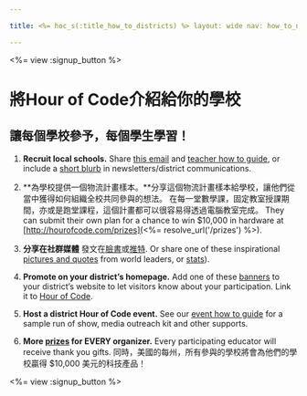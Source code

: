 ```yaml
---

title: <%= hoc_s(:title_how_to_districts) %> layout: wide nav: how_to_nav

---
```


<%= view :signup_button %>

# 將Hour of Code介紹給你的學校

## 讓每個學校參予，每個學生學習！

  1. **Recruit local schools.** Share [this email](<%= resolve_url('/resources#sample-emails') %>) and [teacher how to guide](<%= resolve_url('/resources/how-to') %>), or include a [short blurb](<%= resolve_url('/resources/stats') %>) in newsletters/district communications.

  2. **為學校提供一個物流計畫樣本。**分享這個物流計畫樣本給學校，讓他們從當中獲得如何組織全校共同參與的想法。 在每一堂數學課，固定教室授課期間，亦或是跑堂課程，這個計畫都可以很容易得透過電腦教室完成。 They can submit their own plan for a chance to win $10,000 in hardware at [http://hourofcode.com/prizes](<%= resolve_url('/prizes') %>).

  3. **分享在社群媒體** 發文在[臉書](https://www.facebook.com/sharer/sharer.php?u=http%3A%2F%2Fhourofcode.com%2Fus)或[推特](https://twitter.com/intent/tweet?url=http%3A%2F%2Fhourofcode.com&text=I%27m%20participating%20in%20this%20year%27s%20%23HourOfCode%2C%20are%20you%3F%20%40codeorg&original_referer=https%3A%2F%2Fwww.google.com%2Furl%3Fq%3Dhttps%253A%252F%252Ftwitter.com%252Fshare%253Fhashtags%253D%2526amp%253Brelated%253Dcodeorg%2526amp%253Btext%253DI%252527m%252Bparticipating%252Bin%252Bthis%252Byear%252527s%252B%252523HourOfCode%25252C%252Bare%252Byou%25253F%252B%252540codeorg%2526amp%253Burl%253Dhttp%25253A%25252F%25252Fhourofcode.com%26sa%3DD%26sntz%3D1%26usg%3DAFQjCNE1GLTUbKZfMlEh9Aj5w0iswz6PYQ&related=codeorg&hashtags=). Or share one of these inspirational [pictures and quotes](<%= resolve_url('/resources#social') %>) from world leaders, or [stats](<%= resolve_url('/resources/stats') %>)).

  4. **Promote on your district’s homepage.** Add one of these [banners](<%= resolve_url('/resources#banners') %>) to your district’s website to let visitors know about your participation. Link it to [Hour of Code](<%= resolve_url('/') %>).

  5. **Host a district Hour of Code event.** See our [event how to guide](<%= resolve_url('/resources/how-to-events') %>) for a sample run of show, media outreach kit and other supports.

  6. **More [prizes](<%= resolve_url('/prizes') %>) for EVERY organizer.** Every participating educator will receive thank you gifts. 同時，美國的每州，所有參與的學校將會為他們的學校贏得 $10,000 美元的科技產品！

<%= view :signup_button %>